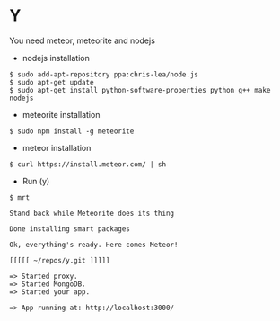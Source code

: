 Y
====

You need meteor, meteorite and nodejs

- nodejs installation
~~~
$ sudo add-apt-repository ppa:chris-lea/node.js
$ sudo apt-get update
$ sudo apt-get install python-software-properties python g++ make nodejs
~~~

- meteorite installation
~~~
$ sudo npm install -g meteorite
~~~

- meteor installation
~~~
$ curl https://install.meteor.com/ | sh
~~~

- Run (y)
~~~
$ mrt

Stand back while Meteorite does its thing

Done installing smart packages

Ok, everything's ready. Here comes Meteor!

[[[[[ ~/repos/y.git ]]]]]

=> Started proxy.
=> Started MongoDB.
=> Started your app.

=> App running at: http://localhost:3000/
~~~